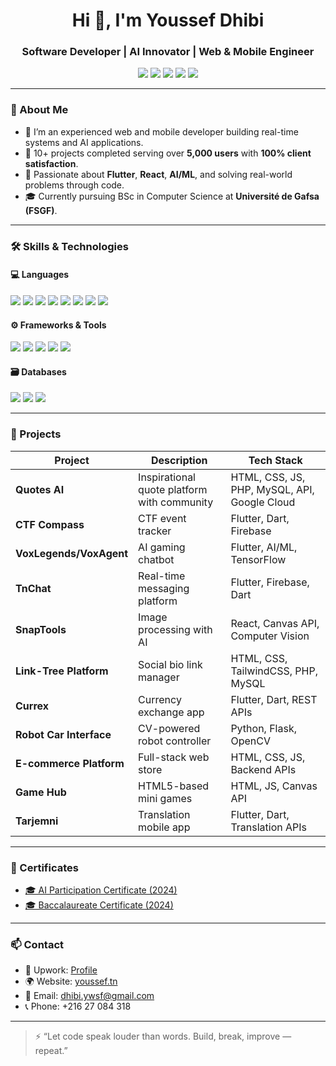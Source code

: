 <h1 align="center">Hi 👋, I'm Youssef Dhibi</h1>
<h3 align="center">Software Developer | AI Innovator | Web & Mobile Engineer</h3>

<p align="center">
  <a href="https://youssef.tn"><img src="https://img.shields.io/badge/Website-youssef.tn-blue?style=for-the-badge&logo=google-chrome&logoColor=white" /></a>
  <a href="https://github.com/youssefsz"><img src="https://img.shields.io/badge/GitHub-youssefsz-181717?style=for-the-badge&logo=github&logoColor=white" /></a>
  <a href="mailto:dhibi.ywsf@gmail.com"><img src="https://img.shields.io/badge/Email-dhibi.ywsf@gmail.com-D14836?style=for-the-badge&logo=gmail&logoColor=white" /></a>
  <a href="https://www.linkedin.com/in/youssef-dhibi-000021335/"><img src="https://img.shields.io/badge/LinkedIn-Youssef_Dhibi-0A66C2?style=for-the-badge&logo=linkedin&logoColor=white" /></a>
  <a href="https://www.upwork.com/freelancers/~018d73a89101d4651b"><img src="https://img.shields.io/badge/Upwork-Freelancer-6FDA44?style=for-the-badge&logo=upwork&logoColor=white" /></a>
</p>

---

### 🧠 About Me

- 🎯 I’m an experienced web and mobile developer building real-time systems and AI applications.
- 🚀 10+ projects completed serving over **5,000 users** with **100% client satisfaction**.
- 🧠 Passionate about **Flutter**, **React**, **AI/ML**, and solving real-world problems through code.
- 🎓 Currently pursuing BSc in Computer Science at **Université de Gafsa (FSGF)**.

---

### 🛠️ Skills & Technologies

#### 💻 Languages
<p>
  <img src="https://img.shields.io/badge/HTML5-E34F26?style=flat-square&logo=html5&logoColor=white"/>
  <img src="https://img.shields.io/badge/CSS3-1572B6?style=flat-square&logo=css3&logoColor=white"/>
  <img src="https://img.shields.io/badge/JavaScript-F7DF1E?style=flat-square&logo=javascript&logoColor=black"/>
  <img src="https://img.shields.io/badge/PHP-777BB4?style=flat-square&logo=php&logoColor=white"/>
  <img src="https://img.shields.io/badge/SQL-003B57?style=flat-square&logo=mysql&logoColor=white"/>
  <img src="https://img.shields.io/badge/Dart-0175C2?style=flat-square&logo=dart&logoColor=white"/>
  <img src="https://img.shields.io/badge/TypeScript-3178C6?style=flat-square&logo=typescript&logoColor=white"/>
  <img src="https://img.shields.io/badge/Python-3776AB?style=flat-square&logo=python&logoColor=white"/>
</p>

#### ⚙️ Frameworks & Tools
<p>
  <img src="https://img.shields.io/badge/Flutter-02569B?style=flat-square&logo=flutter&logoColor=white"/>
  <img src="https://img.shields.io/badge/React-61DAFB?style=flat-square&logo=react&logoColor=black"/>
  <img src="https://img.shields.io/badge/Next.js-000000?style=flat-square&logo=next.js&logoColor=white"/>
  <img src="https://img.shields.io/badge/Node.js-339933?style=flat-square&logo=node.js&logoColor=white"/>
  <img src="https://img.shields.io/badge/React_Native-20232A?style=flat-square&logo=react&logoColor=61DAFB"/>
</p>

#### 🗃️ Databases
<p>
  <img src="https://img.shields.io/badge/MySQL-4479A1?style=flat-square&logo=mysql&logoColor=white"/>
  <img src="https://img.shields.io/badge/Firebase-FFCA28?style=flat-square&logo=firebase&logoColor=black"/>
  <img src="https://img.shields.io/badge/Supabase-3ECF8E?style=flat-square&logo=supabase&logoColor=white"/>
</p>

---

### 📱 Projects

| Project | Description | Tech Stack |
|--------|-------------|------------|
| **Quotes AI** | Inspirational quote platform with community | HTML, CSS, JS, PHP, MySQL, API, Google Cloud |
| **CTF Compass** | CTF event tracker | Flutter, Dart, Firebase |
| **VoxLegends/VoxAgent** | AI gaming chatbot | Flutter, AI/ML, TensorFlow |
| **TnChat** | Real-time messaging platform | Flutter, Firebase, Dart |
| **SnapTools** | Image processing with AI | React, Canvas API, Computer Vision |
| **Link-Tree Platform** | Social bio link manager | HTML, CSS, TailwindCSS, PHP, MySQL |
| **Currex** | Currency exchange app | Flutter, Dart, REST APIs |
| **Robot Car Interface** | CV-powered robot controller | Python, Flask, OpenCV |
| **E-commerce Platform** | Full-stack web store | HTML, CSS, JS, Backend APIs |
| **Game Hub** | HTML5-based mini games | HTML, JS, Canvas API |
| **Tarjemni** | Translation mobile app | Flutter, Dart, Translation APIs |

---

### 📜 Certificates

- [🎓 AI Participation Certificate (2024)](https://youssef.tn/certificate/ai-certificate.jpg)
- [🎓 Baccalaureate Certificate (2024)](https://youssef.tn/certificate/certificate_bac.jpg.png)

---

### 📫 Contact

- 💼 Upwork: [Profile](https://www.upwork.com/freelancers/~018d73a89101d4651b)
- 🌍 Website: [youssef.tn](https://youssef.tn)
- 📧 Email: [dhibi.ywsf@gmail.com](mailto:dhibi.ywsf@gmail.com)
- 📞 Phone: +216 27 084 318

---

> ⚡ “Let code speak louder than words. Build, break, improve — repeat.”

